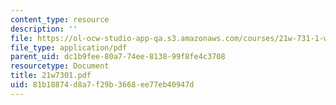 ```yaml
---
content_type: resource
description: ''
file: https://ol-ocw-studio-app-qa.s3.amazonaws.com/courses/21w-731-1-writing-and-experience-exploring-self-in-society-spring-2004/81b18874d8a7f29b3668ee77eb40947d_21w7301.pdf
file_type: application/pdf
parent_uid: dc1b9fee-80a7-74ee-8138-99f8fe4c3708
resourcetype: Document
title: 21w7301.pdf
uid: 81b18874-d8a7-f29b-3668-ee77eb40947d
---
```

